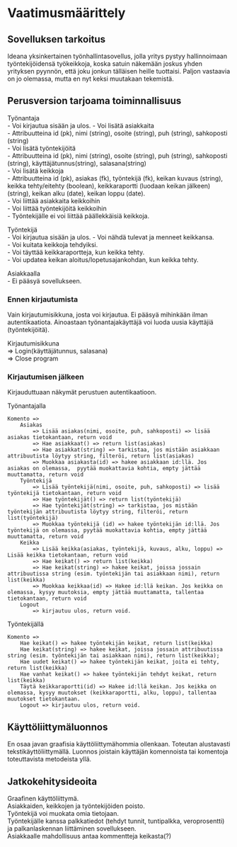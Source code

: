 # Vaatimusmäärittely

## Sovelluksen tarkoitus

Ideana yksinkertainen työnhallintasovellus, jolla yritys pystyy hallinnoimaan työntekijöidensä työkeikkoja, koska satuin näkemään joskus yhden yrityksen pyynnön, että joku jonkun tälläisen heille tuottaisi. Paljon vastaavia on jo olemassa, mutta en nyt keksi muutakaan tekemistä.

## Perusversion tarjoama toiminnallisuus

Työnantaja    
    - Voi kirjautua sisään ja ulos.
    - Voi lisätä asiakkaita   
        - Attribuutteina id (pk), nimi (string), osoite (string), puh (string), sahkoposti (string)   
    - Voi lisätä työntekijöitä   
        - Attribuutteina id (pk), nimi (string), osoite (string), puh (string), sahkoposti (string), käyttäjätunnus(string), salasana(string)   
    - Voi lisätä keikkoja   
        - Attribuutteina id (pk), asiakas (fk), työntekijä (fk), keikan kuvaus (string), keikka tehty/eitehty (boolean), keikkaraportti (luodaan keikan jälkeen)(string), keikan alku (date), keikan loppu (date).   
    - Voi liittää asiakkaita keikkoihin   
    - Voi liittää työntekijöitä keikkoihin   
        - Työntekijälle ei voi liittää päällekkäisiä keikkoja.   

Työntekijä   
    - Voi kirjautua sisään ja ulos.
    - Voi nähdä tulevat ja menneet keikkansa.   
    - Voi kuitata keikkoja tehdyiksi.   
    - Voi täyttää keikkaraportteja, kun keikka tehty.   
    - Voi updatea keikan aloitus/lopetusajankohdan, kun keikka tehty.   

Asiakkaalla   
    - Ei pääsyä sovellukseen.   

### Ennen kirjautumista   

Vain kirjautumisikkuna, josta voi kirjautua. Ei pääsyä mihinkään ilman autentikaatiota. Ainoastaan työnantajakäyttäjä voi luoda uusia käyttäjiä (työntekijöitä).   

Kirjautumisikkuna    
    => Login(käyttäjätunnus, salasana)   
    => Close program   
    
### Kirjautumisen jälkeen   

Kirjauduttuaan näkymät perustuen autentikaatioon. 
   
Työnantajalla    

    Komento =>    
        Asiakas   
            => Lisää asiakas(nimi, osoite, puh, sahkoposti) => lisää asiakas tietokantaan, return void   
            => Hae asiakkaat() => return list(asiakas)   
            => Hae asiakkat(string) => tarkistaa, jos mistään asiakkaan attribuutista löytyy string, filteröi, return list(asiakas)   
            => Muokkaa asiakasta(id) => hakee asiakkaan id:llä. Jos asiakas on olemassa,  pyytää muokattavia kohtia, empty jättää muuttamatta, return void   
        Työntekijä   
            => Lisää työntekijä(nimi, osoite, puh, sahkoposti) => lisää työntekijä tietokantaan, return void   
            => Hae työntekijät() => return list(työntekijä)   
            => Hae työntekijät(string) => tarkistaa, jos mistään työntekijän attribuutista löytyy string, filteröi, return list(työntekijä)   
            => Muokkaa työntekijä (id) => hakee työntekijän id:llä. Jos työntekijä on olemassa, pyytää muokattavia kohtia, empty jättää muuttamatta, return void   
        Keikka   
            => Lisää keikka(asiakas, työntekijä, kuvaus, alku, loppu) => Lisää keikka tietokantaan, return void   
            => Hae keikat() => return list(keikka)   
            => Hae keikat(string) => hakee keikat, joissa jossain attribuutissa string (esim. työntekijän tai asiakkaan nimi), return list(keikka)      
            => Muokkaa keikkaa(id) => Hakee id:llä keikan. Jos keikka on olemassa, kysyy muutoksia, empty jättää muuttamatta, tallentaa tietokantaan, return void    
        Logout
            => kirjautuu ulos, return void.
            
Työntekijällä   

    Komento =>   
        Hae keikat() => hakee työntekijän keikat, return list(keikka)   
        Hae keikat(string) => hakee keikat, joissa jossain attribuutissa string (esim. työntekijän tai asiakkaan nimi), return list(keikka);   
        Hae uudet keikat() => hakee työntekijän keikat, joita ei tehty, return list(keikka)   
        Hae vanhat keikat() => hakee työntekijän tehdyt keikat, return list(keikka)   
        Täytä keikkaraportti(id) => Hakee id:llä keikan. Jos keikka on olemassa, kysyy muutokset (keikkaraportti, alku, loppu), tallentaa muutokset tietokantaan.   
        Logout => kirjautuu ulos, return void.
  
   
## Käyttöliittymäluonnos

En osaa javan graafisia käyttöliittymähommia ollenkaan. Toteutan alustavasti tekstikäyttöliittymällä. Luonnos joistain käyttäjän komennoista tai komentoja toteuttavista metodeista yllä.  

## Jatkokehitysideoita

Graafinen käyttöliittymä.   
Asiakkaiden, keikkojen ja työntekijöiden poisto.   
Työntekijä voi muokata omia tietojaan.   
Työntekijälle kanssa palkkatiedot (tehdyt tunnit, tuntipalkka, veroprosentti) ja palkanlaskennan liittäminen sovellukseen.   
Asiakkaalle mahdollisuus antaa kommentteja keikasta(?)   


